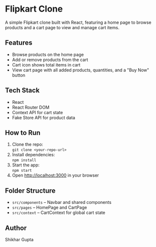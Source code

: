# Flipkart Clone

A simple Flipkart clone built with React, featuring a home page to browse products and a cart page to view and manage cart items.

## Features

- Browse products on the home page
- Add or remove products from the cart
- Cart icon shows total items in cart
- View cart page with all added products, quantities, and a "Buy Now" button

## Tech Stack

- React
- React Router DOM
- Context API for cart state
- Fake Store API for product data

## How to Run

1. Clone the repo:  
   `git clone <your-repo-url>`
2. Install dependencies:  
   `npm install`
3. Start the app:  
   `npm start`
4. Open [http://localhost:3000](http://localhost:3000) in your browser

## Folder Structure

- `src/components` – Navbar and shared components
- `src/pages` – HomePage and CartPage
- `src/context` – CartContext for global cart state

## Author

Shikhar Gupta